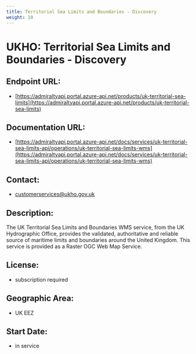 ```yaml
---
title: Territorial Sea Limits and Boundaries - Discovery
weight: 10
---
```


# UKHO: Territorial Sea Limits and Boundaries - Discovery

## Endpoint URL:
 - [https://admiraltyapi.portal.azure-api.net/products/uk-territorial-sea-limits](https://admiraltyapi.portal.azure-api.net/products/uk-territorial-sea-limits)

## Documentation URL:
 - [https://admiraltyapi.portal.azure-api.net/docs/services/uk-territorial-sea-limits-api/operations/uk-territorial-sea-limits-wms](https://admiraltyapi.portal.azure-api.net/docs/services/uk-territorial-sea-limits-api/operations/uk-territorial-sea-limits-wms)

## Contact:
 - [customerservices@ukho.gov.uk](mailto:customerservices@ukho.gov.uk)

## Description:
The UK Territorial Sea Limits and Boundaries WMS service, from the UK Hydrographic Office, provides the validated, authoritative and reliable source of maritime limits and boundaries around the United Kingdom. This service is provided as a Raster OGC Web Map Service.

## License:
 - subscription required

## Geographic Area:
 - UK EEZ

## Start Date:
 - in service

